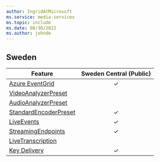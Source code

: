 ```yaml
---
author: IngridAtMicrosoft
ms.service: media-services
ms.topic: include
ms.date: 08/30/2022
ms.author: johnde
---
```


<!--Feature availability in region-->
## Sweden

| Feature | Sweden Central (Public) |
| ------- | :---------------------: |
| [Azure EventGrid](../monitoring/reacting-to-media-services-events.md) |&#10003;|
| [VideoAnalyzerPreset](../analyze-video-audio-files-concept.md)        |<!--Central (Public)-->|
| [AudioAnalyzerPreset](../analyze-video-audio-files-concept.md)        |<!--Central (Public)-->|
| [StandardEncoderPreset](../encode-concept.md)                         |&#10003;|
| [LiveEvents](../stream-live-streaming-concept.md)                     |&#10003;|
| [StreamingEndpoints](../stream-streaming-endpoint-concept.md)         |&#10003;|
| [LiveTranscription](../live-event-live-transcription-how-to.md)       |<!--Central (Public)-->|
| [Key Delivery](../drm-content-protection-concept.md)                  |&#10003;|